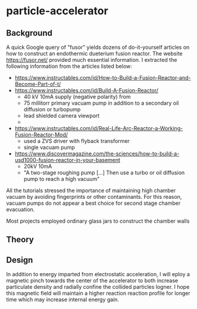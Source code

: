 # particle-accelerator

## Background

A quick Google query of "fusor" yields dozens of do-it-yourself articles on how to construct an endothermic dueterium fusion reactor. The website https://fusor.net/ provided much essential information. I extracted the following information from the articles listed below:  

- https://www.instructables.com/id/How-to-Build-a-Fusion-Reactor-and-Become-Part-of-t/
- https://www.instructables.com/id/Build-A-Fusion-Reactor/
  - 40 kV 10mA supply (negative polarity) from 
  - 75 millitorr primary vacuam pump in addition to a secondary oil diffusion or turbopump
  - lead shielded camera viewport
  - 
- https://www.instructables.com/id/Real-Life-Arc-Reactor-a-Working-Fusion-Reactor-Mod/
  - used a ZVS driver with flyback transformer
  - single vacuam pump
- https://www.discovermagazine.com/the-sciences/how-to-build-a-usd1000-fusion-reactor-in-your-basement
  - 20kV 10mA
  - "A two-stage roughing pump \[...\] Then use a turbo or oil diffusion pump to reach a high vacuum"
  
All the tutorials stressed the importance of maintaining high chamber vacuam by avoiding fingerprints or other contaminants. For this reason, vacuam pumps do not appear a best choice for second stage chamber evacuation.

Most projects employed ordinary glass jars to construct the chamber walls

## Theory

## Design

In addition to energy imparted from electrostatic acceleration, I will eploy a magnetic pinch towards the center of the accelerator to both increase particulate density and radially confine the collided particles logner. I hope this magnetic field will maintain a higher reaction reaction profile for longer time which may increase internal energy gain.
